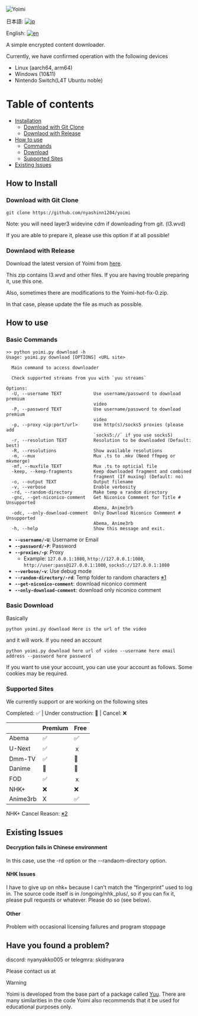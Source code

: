 ![Yoimi](https://socialify.git.ci/NyaShinn1204/Yoimi/image?description=1&descriptionEditable=%E8%A4%87%E6%95%B0%E3%81%AE%E3%82%B5%E3%82%A4%E3%83%88%E3%81%AE%E5%8B%95%E7%94%BB%E3%83%80%E3%82%A6%E3%83%B3%E3%83%AD%E3%83%BC%E3%83%80%E3%83%BC%0AA%20Simple%20Encrypt%20Content%20Downloader&font=Raleway&language=1&logo=https%3A%2F%2Ffiles.catbox.moe%2Fue535j.png&name=1&pattern=Solid&theme=Light)

日本語: [![jp](https://img.shields.io/badge/README-jp-red.svg)](README.md)

English: [![en](https://img.shields.io/badge/README-en-red.svg)](README.en-us.md)

A simple encrypted content downloader.

Currently, we have confirmed operation with the following devices

- Linux (aarch64, arm64)
- Windows (10&11)
- Nintendo Switch(L4T Ubuntu noble)

# Table of contents

- [Installation](#how-to-install)
    - [Download with Git Clone](#download-with-git-clone)
    - [Downlaod with Release](#download-with-release)
- [How to use](#how-to-use)
    - [Commands](#basic-commands)
    - [Download](#basic-download)
    - [Supported Sites](#supported-sites)
- [Existing Issues](#exsiting-issues)


## How to Install

### Download with Git Clone

    git clone https://github.com/nyashinn1204/yoimi

Note: you will need layer3 widevine cdm if downloading from git. (l3.wvd)

If you are able to prepare it, please use this option if at all possible!


### Downlaod with Release

Download the latest version of Yoimi from [here](https://github.com/NyaShinn1204/Yoimi/releases/latest).

This zip contains l3.wvd and other files. If you are having trouble preparing it, use this one.

Also, sometimes there are modifications to the Yoimi-hot-fix-0.zip.

In that case, please update the file as much as possible.

## How to use

### Basic Commands

```
>> python yoimi.py download -h
Usage: yoimi.py download [OPTIONS] <URL site>

  Main command to access downloader

  Check supported streams from yuu with `yuu streams`

Options:
  -U, --username TEXT            Use username/password to download premium
                                 video
  -P, --password TEXT            Use username/password to download premium
                                 video
  -p, --proxy <ip:port/url>      Use http(s)/socks5 proxies (please add
                                 `socks5://` if you use socks5)
  -r, --resolution TEXT          Resolution to be downloaded (Default: best)
  -R, --resolutions              Show available resolutions
  -m, --mux                      Mux .ts to .mkv (Need ffmpeg or mkvmerge)
  -mf, --muxfile TEXT            Mux .ts to opticial file
  -keep, --keep-fragments        Keep downloaded fragment and combined
                                 fragment (If muxing) (Default: no)
  -o, --output TEXT              Output filename
  -v, --verbose                  Enable verbosity
  -rd, --random-directory        Make temp a random directory
  -gnc, --get-niconico-comment   Get Niconico Commment for Title # Unsupported
                                 Abema, Anime3rb
  -odc, --only-download-comment  Only Download Niconico Commment # Unsupported
                                 Abema, Anime3rb
  -h, --help                     Show this message and exit.
```

- **`--username/-U`**: Username or Email
- **`--password/-P`**: Password
- **`--proxies/-p`**: Proxy
    - Example: `127.0.0.1:1080`, `http://127.0.0.1:1080`, `http://user:pass@127.0.0.1:1080`, `socks5://127.0.0.1:1080`
- **`--verbose/-v`**: Use debug mode
- **`--random-directory/-rd`**: Temp folder to random characters [※1](#decryption-fails-in-chinese-environment)
- **`--get-niconico-comment`**: download niconico comment
- **`--only-download-comment`**: download only niconico comment

### Basic Download

Basically

    python yoimi.py download Here is the url of the video

and it will work. If you need an account

    python yoimi.py download here url of video --username here email address --password here password

If you want to use your account, you can use your account as follows. Some cookies may be required.

### Supported Sites

We currently support or are working on the following sites

Completed: ✅ | Under construction: 🔄️ | Cancel: ❌

|                      | Premium  | Free  | 
| -------------------- | -------- | ----- |
| Abema                | ✅      | ✅   |
| U-Next               | ✅      | ｘ    |
| Dmm-TV               | ✅      | 🔄️   |
| Danime               | 🔄️      | 🔄️   |
| FOD                  | ✅      | ｘ    |
| NHK+                 | ❌      |  ❌  | 
| Anime3rb             |  X       |  ✅  |

NHK+ Cancel Reason: [※2](#nhk-issues)

## Existing Issues

#### Decryption fails in Chinese environment

In this case, use the -rd option or the --randaom-directory option.

#### NHK Issues

I have to give up on nhk+ because I can't match the “fingerprint” used to log in.
The source code itself is in /ongoing/nhk_plus/, so if you can fix it, please pull requests or whatever.
Please do so (see below).

#### Other

Problem with occasional licensing failures and program stoppage


## Have you found a problem?

discord: nyanyakko005
or
telegmra: skidnyarara

Please contact us at

> [!WARNING]
> Yoimi is developed from the base part of a package called [Yuu](https://github.com/noaione/yuu). There are many similarities in the code
> Yoimi also recommends that it be used for educational purposes only.